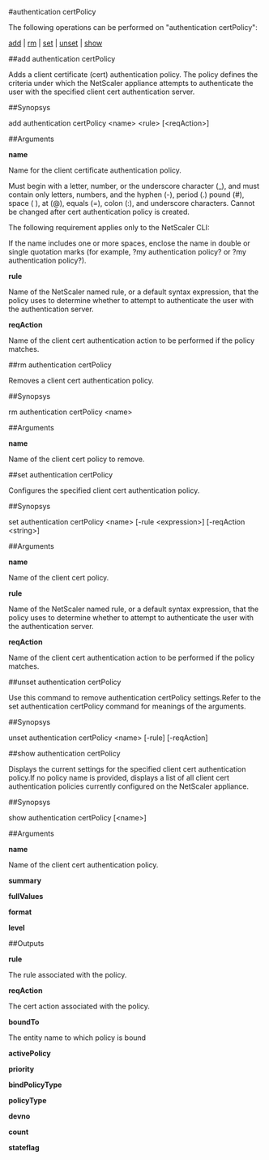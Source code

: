 #authentication certPolicy

The following operations can be performed on "authentication certPolicy":


[add](#add-authentication-certpolicy) | [rm](#rm-authentication-certpolicy) | [set](#set-authentication-certpolicy) | [unset](#unset-authentication-certpolicy) | [show](#show-authentication-certpolicy)

##add authentication certPolicy

Adds a client certificate (cert) authentication policy. The policy defines the criteria under which the NetScaler appliance attempts to authenticate the user with the specified client cert authentication server.


##Synopsys

add authentication certPolicy &lt;name> &lt;rule> [&lt;reqAction>]


##Arguments

<b>name</b>
Name for the client certificate authentication policy. 
Must begin with a letter, number, or the underscore character (_), and must contain only letters, numbers, and the hyphen (-), period (.) pound (#), space ( ), at (@), equals (=), colon (:), and underscore characters. Cannot be changed after cert authentication policy is created.
The following requirement applies only to the NetScaler CLI:
If the name includes one or more spaces, enclose the name in double or single quotation marks (for example, ?my authentication policy? or ?my authentication policy?).

<b>rule</b>
Name of the NetScaler named rule, or a default syntax expression, that the policy uses to determine whether to attempt to authenticate the user with the authentication server.

<b>reqAction</b>
Name of the client cert authentication action to be performed if the policy matches.



##rm authentication certPolicy

Removes a client cert authentication policy.


##Synopsys

rm authentication certPolicy &lt;name>


##Arguments

<b>name</b>
Name of the client cert policy to remove.



##set authentication certPolicy

Configures the specified client cert authentication policy.


##Synopsys

set authentication certPolicy &lt;name> [-rule &lt;expression>] [-reqAction &lt;string>]


##Arguments

<b>name</b>
Name of the client cert policy.

<b>rule</b>
Name of the NetScaler named rule, or a default syntax expression, that the policy uses to determine whether to attempt to authenticate the user with the authentication server.

<b>reqAction</b>
Name of the client cert authentication action to be performed if the policy matches.



##unset authentication certPolicy

Use this command to remove authentication certPolicy settings.Refer to the set authentication certPolicy command for meanings of the arguments.


##Synopsys

unset authentication certPolicy &lt;name> [-rule] [-reqAction]


##show authentication certPolicy

Displays the current settings for the specified client cert authentication policy.If no policy name is provided, displays a list of all client cert authentication policies currently configured on the NetScaler appliance.


##Synopsys

show authentication certPolicy [&lt;name>]


##Arguments

<b>name</b>
Name of the client cert authentication policy.

<b>summary</b>

<b>fullValues</b>

<b>format</b>

<b>level</b>



##Outputs

<b>rule</b>
The rule associated with the policy.

<b>reqAction</b>
The cert action associated with the policy.

<b>boundTo</b>
The entity name to which policy is bound

<b>activePolicy</b>

<b>priority</b>

<b>bindPolicyType</b>

<b>policyType</b>

<b>devno</b>

<b>count</b>

<b>stateflag</b>




